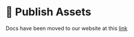 # 📢 Publish Assets

Docs have been moved to our website at this [link](https://tomatophp.com/en/open-source/filament-settings-hub)
